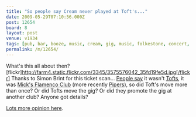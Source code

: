 ```yaml
---
title: "So people say Cream never played at Toft's..."
date: 2009-05-29T07:10:56.000Z
post: 12654
board: 8
layout: post
venue: v1934
tags: [pub, bar, booze, music, cream, gig, music, folkestone, concert, micks flamenco club, tofts, cream in folkestone, cream at tofts, "1960s", "1967", pipers]
permalink: /m/12654/
---
```

What's this all about then?
[flickr]http://farm4.static.flickr.com/3345/3575576042_35fd19fe5d.jpg[/flickr]
Thanks to Simon Brint for this ticket scan...
<a href="http://www.folkestonegerald.com/m/6534/Cream+1967">People say</a> it wasn't <a href="/wiki/tofts">Tofts</a>, it was <a href="/wiki/mick+s+flamenco+club">Mick's Flamenco Club</a> (more recently <a href="/wiki/pipers">Pipers</a>), so did Toft's move more than once? Or did Tofts move the gig? Or did they promote the gig at another club? Anyone got details?

<a href="http://www.folkestonegerald.com/gig/Cream-Mick-s-Flamenco-Club/227.html">Lots more opinion here</a>.
